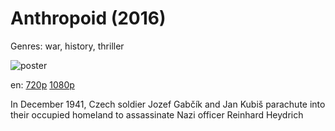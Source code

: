 # Anthropoid (2016)

Genres: war, history, thriller

![poster](http://image.tmdb.org/t/p/w500/egWtIihm9ICfPRPi3LZIjLvADMF.jpg)

en:
  [720p](magnet:?xt=urn:btih:34C0FC34BC8CC6B458F4E4D428F39411CF9FBC29&tr=udp://glotorrents.pw:6969/announce&tr=udp://tracker.opentrackr.org:1337/announce&tr=udp://torrent.gresille.org:80/announce&tr=udp://tracker.openbittorrent.com:80&tr=udp://tracker.coppersurfer.tk:6969&tr=udp://tracker.leechers-paradise.org:6969&tr=udp://p4p.arenabg.ch:1337&tr=udp://tracker.internetwarriors.net:1337)
  [1080p](magnet:?xt=urn:btih:295F2A8F035A23E86ACB19E6DF2EA2B5D58E5791&tr=udp://glotorrents.pw:6969/announce&tr=udp://tracker.opentrackr.org:1337/announce&tr=udp://torrent.gresille.org:80/announce&tr=udp://tracker.openbittorrent.com:80&tr=udp://tracker.coppersurfer.tk:6969&tr=udp://tracker.leechers-paradise.org:6969&tr=udp://p4p.arenabg.ch:1337&tr=udp://tracker.internetwarriors.net:1337)
  


In December 1941, Czech soldier Jozef Gabčík and Jan Kubiš parachute into their occupied homeland to assassinate Nazi officer Reinhard Heydrich